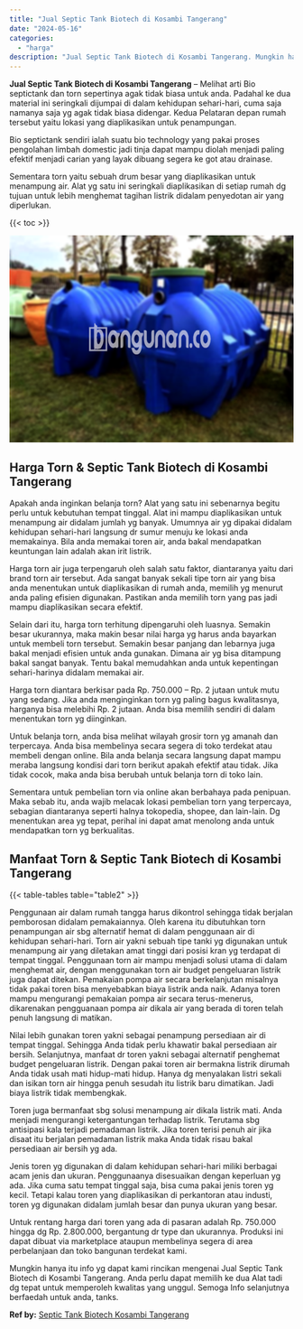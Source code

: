 ```yaml
---
title: "Jual Septic Tank Biotech di Kosambi Tangerang"
date: "2024-05-16"
categories: 
  - "harga"
description: "Jual Septic Tank Biotech di Kosambi Tangerang. Mungkin hanya itu info yg dapat kami rincikan mengenai Jual Septic Tank Biotech di Kosambi Tangerang. Anda per..."
---
```


**Jual Septic Tank Biotech di Kosambi Tangerang** – Melihat arti Bio septictank dan torn sepertinya agak tidak biasa untuk anda. Padahal ke dua material ini seringkali dijumpai di dalam kehidupan sehari-hari, cuma saja namanya saja yg agak tidak biasa didengar. Kedua Pelataran depan rumah tersebut yaitu lokasi yang diaplikasikan untuk penampungan.

Bio septictank sendiri ialah suatu bio technology yang pakai proses pengolahan limbah domestic jadi tinja dapat mampu diolah menjadi paling efektif menjadi carian yang layak dibuang segera ke got atau drainase.

Sementara torn yaitu sebuah drum besar yang diaplikasikan untuk menampung air. Alat yg satu ini seringkali diaplikasikan di setiap rumah dg tujuan untuk lebih menghemat tagihan listrik didalam penyedotan air yang diperlukan.

{{< toc >}}

![Jual Septic Tank Biotech di Kosambi Tangerang](/images/jual-bio-septictank-25.png)

## Harga Torn & Septic Tank Biotech di Kosambi Tangerang

Apakah anda inginkan belanja torn? Alat yang satu ini sebenarnya begitu perlu untuk kebutuhan tempat tinggal. Alat ini mampu diaplikasikan untuk menampung air didalam jumlah yg banyak. Umumnya air yg dipakai didalam kehidupan sehari-hari langsung dr sumur menuju ke lokasi anda memakainya. Bila anda memakai toren air, anda bakal mendapatkan keuntungan lain adalah akan irit listrik.

Harga torn air juga terpengaruh oleh salah satu faktor, diantaranya yaitu dari brand torn air tersebut. Ada sangat banyak sekali tipe torn air yang bisa anda menentukan untuk diaplikasikan di rumah anda, memilih yg menurut anda paling efisien digunakan. Pastikan anda memilih torn yang pas jadi mampu diaplikasikan secara efektif.

Selain dari itu, harga torn terhitung dipengaruhi oleh luasnya. Semakin besar ukurannya, maka makin besar nilai harga yg harus anda bayarkan untuk membeli torn tersebut. Semakin besar panjang dan lebarnya juga bakal menjadi efisien untuk anda gunakan. Dimana air yg bisa ditampung bakal sangat banyak. Tentu bakal memudahkan anda untuk kepentingan sehari-harinya didalam memakai air.

Harga torn diantara berkisar pada Rp. 750.000 – Rp. 2 jutaan untuk mutu yang sedang. Jika anda menginginkan torn yg paling bagus kwalitasnya, harganya bisa melebihi Rp. 2 jutaan. Anda bisa memilih sendiri di dalam menentukan torn yg diinginkan.

Untuk belanja torn, anda bisa melihat wilayah grosir torn yg amanah dan terpercaya. Anda bisa membelinya secara segera di toko terdekat atau membeli dengan online. Bila anda belanja secara langsung dapat mampu meraba langsung kondisi dari torn berikut apakah efektif atau tidak. Jika tidak cocok, maka anda bisa berubah untuk belanja torn di toko lain.

Sementara untuk pembelian torn via online akan berbahaya pada penipuan. Maka sebab itu, anda wajib melacak lokasi pembelian torn yang terpercaya, sebagian diantaranya seperti halnya tokopedia, shopee, dan lain-lain. Dg menentukan area yg tepat, perihal ini dapat amat menolong anda untuk mendapatkan torn yg berkualitas.

## Manfaat Torn & Septic Tank Biotech di Kosambi Tangerang

{{< table-tables table="table2" >}}

Penggunaan air dalam rumah tangga harus dikontrol sehingga tidak berjalan pemborosan didalam pemakaiannya. Oleh karena itu dibutuhkan torn penampungan air sbg alternatif hemat di dalam penggunaan air di kehidupan sehari-hari. Torn air yakni sebuah tipe tanki yg digunakan untuk menampung air yang diletakan amat tinggi dari posisi kran yg terdapat di tempat tinggal. Penggunaan torn air mampu menjadi solusi utama di dalam menghemat air, dengan menggunakan torn air budget pengeluaran listrik juga dapat ditekan. Pemakaian pompa air secara berkelanjutan misalnya tidak pakai toren bisa menyebabkan biaya listrik anda naik. Adanya toren mampu mengurangi pemakaian pompa air secara terus-menerus, dikarenakan pengguanaan pompa air dikala air yang berada di toren telah penuh langsung di matikan.

Nilai lebih gunakan toren yakni sebagai penampung persediaan air di tempat tinggal. Sehingga Anda tidak perlu khawatir bakal persediaan air bersih. Selanjutnya, manfaat dr toren yakni sebagai alternatif penghemat budget pengeluaran listrik. Dengan pakai toren air bermakna listrik dirumah Anda tidak usah mati hidup-mati hidup. Hanya dg menyalakan listri sekali dan isikan torn air hingga penuh sesudah itu listrik baru dimatikan. Jadi biaya listrik tidak membengkak.

Toren juga bermanfaat sbg solusi menampung air dikala listrik mati. Anda menjadi mengurangi ketergantungan terhadap listrik. Terutama sbg antisipasi kala terjadi pemadaman listrik. Jika toren terisi penuh air jika disaat itu berjalan pemadaman listrik maka Anda tidak risau bakal persediaan air bersih yg ada.

Jenis toren yg digunakan di dalam kehidupan sehari-hari miliki berbagai acam jenis dan ukuran. Penggunaanya disesuaikan dengan keperluan yg ada. Jika cuma satu tempat tinggal saja, bisa cuma pakai jenis toren yg kecil. Tetapi kalau toren yang diaplikasikan di perkantoran atau industi, toren yg digunakan didalam jumlah besar dan punya ukuran yang besar.

Untuk rentang harga dari toren yang ada di pasaran adalah Rp. 750.000 hingga dg Rp. 2.800.000, bergantung dr type dan ukurannya. Produksi ini dapat dibuat via marketplace ataupun membelinya segera di area perbelanjaan dan toko bangunan terdekat kami.

Mungkin hanya itu info yg dapat kami rincikan mengenai Jual Septic Tank Biotech di Kosambi Tangerang. Anda perlu dapat memilih ke dua Alat tadi dg tepat untuk memperoleh kwalitas yang unggul. Semoga Info selanjutnya berfaedah untuk anda, tanks.

**Ref by:** [Septic Tank Biotech Kosambi Tangerang](https://id.wikipedia.org/wiki/Septic)
